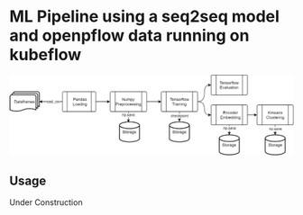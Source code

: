 # ML Pipeline using a seq2seq model and openpflow data running on kubeflow
![Seq2Seq openpflow pipeline](/seq2seq_pipeline.png)

## Usage
Under Construction
